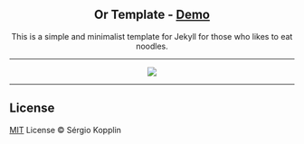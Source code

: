 <p align="center">
    <h2 align="center">Or Template - <a href="http://ourhardwareproject.xyz">Demo</a></h2>
</p>

<p align="center">This is a simple and minimalist template for Jekyll for those who likes to eat noodles.</p>

***


<p align="center">
    <img src="https://raw.githubusercontent.com/sergiokopplin/indigo/gh-pages/assets/screen-shot.png" />
</p>

---
## License

[MIT](https://kopplin.mit-license.org/) License © Sérgio Kopplin

